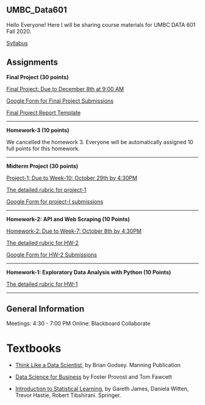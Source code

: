 ## UMBC_Data601
Hello Everyone! Here I will be sharing course materials for UMBC DATA 601 Fall 2020. 

[Syllabus](syllabus/Data601_Fall20.pdf)


## Assignments

__Final Project (30 points)__

[Final Project: Due to December 8th at 9:00 AM](https://github.com/mguner/UMBC_Data601/blob/master/assignments/Data601-Final_Project.ipynb)

[Google Form for Final Project Submissions](https://forms.gle/RAWi7HmG5zXCRGPF9)

[Final Project Report Template](https://github.com/mguner/UMBC_Data601/blob/master/assignments/Final%20Project%20Report%20Template.ipynb)

----
__Homework-3 (10 points)__

We cancelled the homework 3. Everyone will be automatically assigned 10 full points for this homework.

-------
__Midterm Project (30 points)__

[Project-1: Due to Week-10: October 29th by 4:30PM](https://github.com/mguner/UMBC_Data601/blob/master/assignments/Data601-Project-1.ipynb)

[The detailed rubric for project-1](https://docs.google.com/spreadsheets/d/12fxQ58c6UHbPmqPoVGYTe0gGdRJeKx3qOYv7IimDSFc/edit?usp=sharing)

[Google Form for project-I submissions](https://forms.gle/koZzP6TNRB8YAu8G7)

----
__Homework-2: API and Web Scraping (10 Points)__

[Homework-2: Due to Week-7: October 8th by 4:30PM](https://github.com/mguner/UMBC_Data601/blob/master/assignments/Data601-Homework-2.pdf)

[The detailed rubric for HW-2](https://docs.google.com/spreadsheets/d/1kuma45-lOMUMrWCzKynlISBmVHBBRN92fAvO0_a5zNk/edit?usp=sharing)

[Google Form for HW-2 Submissions](https://forms.gle/jGT56nvj2w7L98CQ7)

----

__Homework-1: Exploratory Data Analysis with Python (10 Points)__

[The detailed rubric for HW-1](https://docs.google.com/spreadsheets/d/1HPSHbX7WhIOFrOOncAZhFEAuLaK3_OtkClDxDktsqpY/edit?usp=sharing)

----

## General Information

Meetings: 4:30 - 7:00 PM Online: Blackboard Collaborate

# Textbooks

- [Think Like a Data Scientist](https://www.manning.com/books/think-like-a-data-scientist), by Brian Godsey. Manning Publication

- [Data Science for Business](https://www.oreilly.com/library/view/data-science-for/9781449374273/) by Foster Provost and Tom Fawcett

- [Introduction to Statistical Learning](https://faculty.marshall.usc.edu/gareth-james/ISL/ISLR%20Seventh%20Printing.pdf), by Gareth James, Daniela Witten, Trevor Hastie, Robert Tibshirani. Springer.




